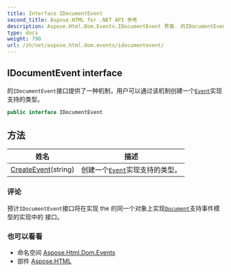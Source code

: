 ```yaml
---
title: Interface IDocumentEvent
second_title: Aspose.HTML for .NET API 参考
description: Aspose.Html.Dom.Events.IDocumentEvent 界面. 的IDocumentEvent接口提供了一种机制用户可以通过该机制创建一个Event实现支持的类型
type: docs
weight: 790
url: /zh/net/aspose.html.dom.events/idocumentevent/
---
```

## IDocumentEvent interface

的`IDocumentEvent`接口提供了一种机制，用户可以通过该机制创建一个[`Event`](../event/)实现支持的类型。

```csharp
public interface IDocumentEvent
```

## 方法

| 姓名 | 描述 |
| --- | --- |
| [CreateEvent](../../aspose.html.dom.events/idocumentevent/createevent/)(string) | 创建一个[`Event`](../event/)实现支持的类型。 |

### 评论

预计`IDocumentEvent`接口将在实现 the 的同一个对象上实现[`Document`](../../aspose.html.dom/document/)支持事件模型的实现中的 接口。

### 也可以看看

* 命名空间 [Aspose.Html.Dom.Events](../../aspose.html.dom.events/)
* 部件 [Aspose.HTML](../../)


